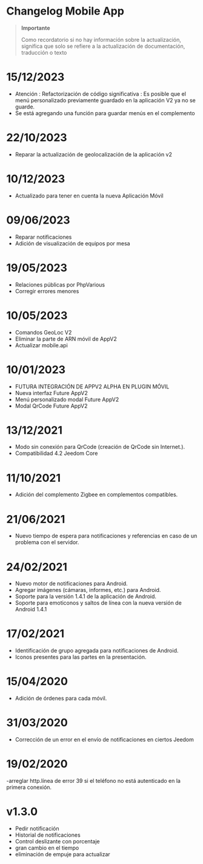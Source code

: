 # Changelog Mobile App

> **Importante**
>
> Como recordatorio si no hay información sobre la actualización, significa que solo se refiere a la actualización de documentación, traducción o texto



# 15/12/2023

- Atención : Refactorización de código significativa : Es posible que el menú personalizado previamente guardado en la aplicación V2 ya no se guarde.
- Se está agregando una función para guardar menús en el complemento


# 22/10/2023

- Reparar la actualización de geolocalización de la aplicación v2

# 10/12/2023

- Actualizado para tener en cuenta la nueva Aplicación Móvil

# 09/06/2023

- Reparar notificaciones
- Adición de visualización de equipos por mesa

# 19/05/2023

- Relaciones públicas por PhpVarious
- Corregir errores menores

# 10/05/2023

- Comandos GeoLoc V2
- Eliminar la parte de ARN móvil de AppV2
- Actualizar mobile.api

# 10/01/2023

- FUTURA INTEGRACIÓN DE APPV2 ALPHA EN PLUGIN MÓVIL
- Nueva interfaz Future AppV2
- Menú personalizado modal Future AppV2
- Modal QrCode Future AppV2

# 13/12/2021

- Modo sin conexión para QrCode (creación de QrCode sin Internet.).
- Compatibilidad 4.2 Jeedom Core

# 11/10/2021

- Adición del complemento Zigbee en complementos compatibles.

# 21/06/2021

- Nuevo tiempo de espera para notificaciones y referencias en caso de un problema con el servidor.

# 24/02/2021

- Nuevo motor de notificaciones para Android.
- Agregar imágenes (cámaras, informes, etc.) para Android.
- Soporte para la versión 1.4.1 de la aplicación de Android.
- Soporte para emoticonos y saltos de línea con la nueva versión de Android 1.4.1

# 17/02/2021

- Identificación de grupo agregada para notificaciones de Android.
- Iconos presentes para las partes en la presentación.

# 15/04/2020

- Adición de órdenes para cada móvil.

# 31/03/2020

- Corrección de un error en el envío de notificaciones en ciertos Jeedom

# 19/02/2020

-arreglar http.línea de error 39 si el teléfono no está autenticado en la primera conexión.

# v1.3.0

- Pedir notificación
- Historial de notificaciones
- Control deslizante con porcentaje
- gran cambio en el tiempo
- eliminación de empuje para actualizar

